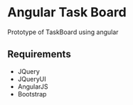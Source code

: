 # Angular Task Board

Prototype of TaskBoard using angular

## Requirements

- JQuery
- JQueryUI
- AngularJS
- Bootstrap
